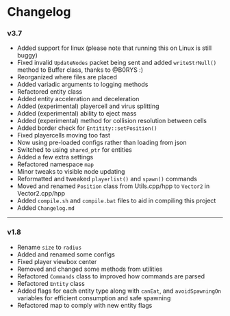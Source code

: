 # Changelog

### v3.7
- Added support for linux (please note that running this on Linux is still buggy) 
- Fixed invalid `UpdateNodes` packet being sent and added `writeStrNull()` method to Buffer class, thanks to @B0RYS :)
- Reorganized where files are placed
- Added variadic arguments to logging methods
- Refactored entity class
- Added entity acceleration and deceleration
- Added (experimental) playercell and virus splitting
- Added (experimental) ability to eject mass
- Added (experimental) method for collision resolution between cells
- Added border check for `Entitity::setPosition()`
- Fixed playercells moving too fast
- Now using pre-loaded configs rather than loading from json
- Switched to using `shared_ptr` for entities
- Added a few extra settings
- Refactored namespace `map`
- Minor tweaks to visible node updating
- Reformatted and tweaked `playerlist()` and `spawn()` commands
- Moved and renamed `Position` class from Utils.cpp/hpp to `Vector2` in Vector2.cpp/hpp
- Added `compile.sh` and `compile.bat` files to aid in compiling this project
- Added `Changelog.md`
---
### v1.8
- Rename `size` to `radius`
- Added and renamed some configs
- Fixed player viewbox center
- Removed and changed some methods from utilities
- Refactored `Commands` class to improved how commands are parsed
- Refactored `Entity` class
- Added flags for each entity type along with `canEat`, and `avoidSpawningOn` variables for efficient consumption and safe spawning
- Refactored map to comply with new entity flags